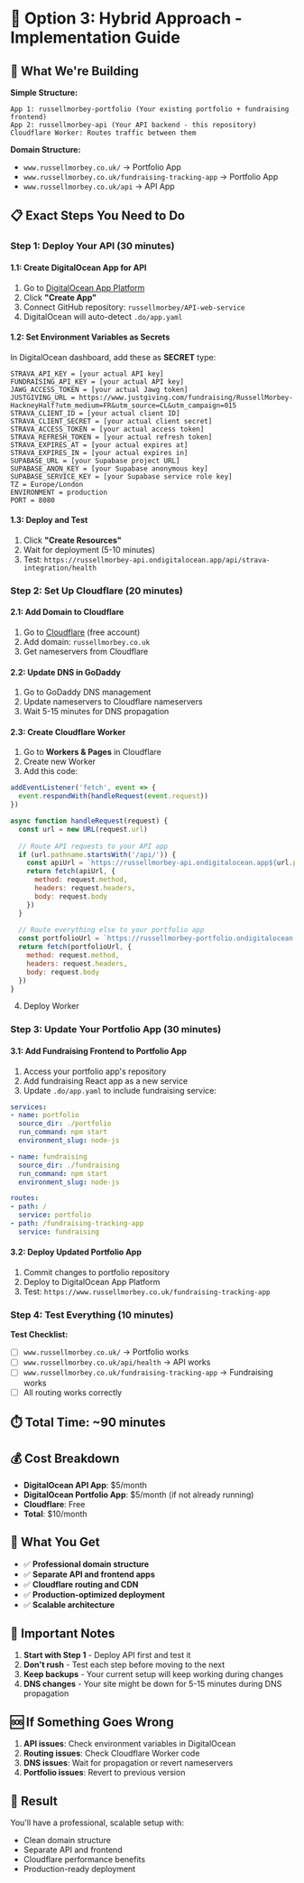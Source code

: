 # 🚀 Option 3: Hybrid Approach - Implementation Guide

## 🎯 **What We're Building**

**Simple Structure:**
```
App 1: russellmorbey-portfolio (Your existing portfolio + fundraising frontend)
App 2: russellmorbey-api (Your API backend - this repository)
Cloudflare Worker: Routes traffic between them
```

**Domain Structure:**
- `www.russellmorbey.co.uk/` → Portfolio App
- `www.russellmorbey.co.uk/fundraising-tracking-app` → Portfolio App  
- `www.russellmorbey.co.uk/api` → API App

## 📋 **Exact Steps You Need to Do**

### **Step 1: Deploy Your API (30 minutes)**

#### **1.1: Create DigitalOcean App for API**
1. Go to [DigitalOcean App Platform](https://cloud.digitalocean.com/apps)
2. Click **"Create App"**
3. Connect GitHub repository: `russellmorbey/API-web-service`
4. DigitalOcean will auto-detect `.do/app.yaml`

#### **1.2: Set Environment Variables as Secrets**
In DigitalOcean dashboard, add these as **SECRET** type:
```
STRAVA_API_KEY = [your actual API key]
FUNDRAISING_API_KEY = [your actual API key]  
JAWG_ACCESS_TOKEN = [your actual Jawg token]
JUSTGIVING_URL = https://www.justgiving.com/fundraising/RussellMorbey-HackneyHalf?utm_medium=FR&utm_source=CL&utm_campaign=015
STRAVA_CLIENT_ID = [your actual client ID]
STRAVA_CLIENT_SECRET = [your actual client secret]
STRAVA_ACCESS_TOKEN = [your actual access token]
STRAVA_REFRESH_TOKEN = [your actual refresh token]
STRAVA_EXPIRES_AT = [your actual expires at]
STRAVA_EXPIRES_IN = [your actual expires in]
SUPABASE_URL = [your Supabase project URL]
SUPABASE_ANON_KEY = [your Supabase anonymous key]
SUPABASE_SERVICE_KEY = [your Supabase service role key]
TZ = Europe/London
ENVIRONMENT = production
PORT = 8080
```

#### **1.3: Deploy and Test**
1. Click **"Create Resources"**
2. Wait for deployment (5-10 minutes)
3. Test: `https://russellmorbey-api.ondigitalocean.app/api/strava-integration/health`

### **Step 2: Set Up Cloudflare (20 minutes)**

#### **2.1: Add Domain to Cloudflare**
1. Go to [Cloudflare](https://cloudflare.com) (free account)
2. Add domain: `russellmorbey.co.uk`
3. Get nameservers from Cloudflare

#### **2.2: Update DNS in GoDaddy**
1. Go to GoDaddy DNS management
2. Update nameservers to Cloudflare nameservers
3. Wait 5-15 minutes for DNS propagation

#### **2.3: Create Cloudflare Worker**
1. Go to **Workers & Pages** in Cloudflare
2. Create new Worker
3. Add this code:

```javascript
addEventListener('fetch', event => {
  event.respondWith(handleRequest(event.request))
})

async function handleRequest(request) {
  const url = new URL(request.url)
  
  // Route API requests to your API app
  if (url.pathname.startsWith('/api/')) {
    const apiUrl = `https://russellmorbey-api.ondigitalocean.app${url.pathname}${url.search}`
    return fetch(apiUrl, {
      method: request.method,
      headers: request.headers,
      body: request.body
    })
  }
  
  // Route everything else to your portfolio app
  const portfolioUrl = `https://russellmorbey-portfolio.ondigitalocean.app${url.pathname}${url.search}`
  return fetch(portfolioUrl, {
    method: request.method,
    headers: request.headers,
    body: request.body
  })
}
```

4. Deploy Worker

### **Step 3: Update Your Portfolio App (30 minutes)**

#### **3.1: Add Fundraising Frontend to Portfolio App**
1. Access your portfolio app's repository
2. Add fundraising React app as a new service
3. Update `.do/app.yaml` to include fundraising service:

```yaml
services:
- name: portfolio
  source_dir: ./portfolio
  run_command: npm start
  environment_slug: node-js

- name: fundraising  
  source_dir: ./fundraising
  run_command: npm start
  environment_slug: node-js

routes:
- path: /
  service: portfolio
- path: /fundraising-tracking-app
  service: fundraising
```

#### **3.2: Deploy Updated Portfolio App**
1. Commit changes to portfolio repository
2. Deploy to DigitalOcean App Platform
3. Test: `https://www.russellmorbey.co.uk/fundraising-tracking-app`

### **Step 4: Test Everything (10 minutes)**

**Test Checklist:**
- [ ] `www.russellmorbey.co.uk/` → Portfolio works
- [ ] `www.russellmorbey.co.uk/api/health` → API works  
- [ ] `www.russellmorbey.co.uk/fundraising-tracking-app` → Fundraising works
- [ ] All routing works correctly

## ⏱️ **Total Time: ~90 minutes**

## 💰 **Cost Breakdown**
- **DigitalOcean API App**: $5/month
- **DigitalOcean Portfolio App**: $5/month (if not already running)
- **Cloudflare**: Free
- **Total**: $10/month

## 🎯 **What You Get**
- ✅ **Professional domain structure**
- ✅ **Separate API and frontend apps**
- ✅ **Cloudflare routing and CDN**
- ✅ **Production-optimized deployment**
- ✅ **Scalable architecture**

## 🚨 **Important Notes**
1. **Start with Step 1** - Deploy API first and test it
2. **Don't rush** - Test each step before moving to the next
3. **Keep backups** - Your current setup will keep working during changes
4. **DNS changes** - Your site might be down for 5-15 minutes during DNS propagation

## 🆘 **If Something Goes Wrong**
1. **API issues**: Check environment variables in DigitalOcean
2. **Routing issues**: Check Cloudflare Worker code
3. **DNS issues**: Wait for propagation or revert nameservers
4. **Portfolio issues**: Revert to previous version

## 🎉 **Result**
You'll have a professional, scalable setup with:
- Clean domain structure
- Separate API and frontend
- Cloudflare performance benefits
- Production-ready deployment